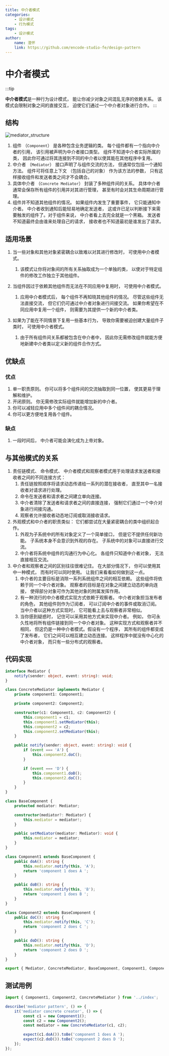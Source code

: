 ```yaml
---
title: 中介者模式
categories:
    - 设计模式
    - 行为模式
tags:
    - 设计模式
author:
    name: 澄怀
    link: https://github.com/encode-studio-fe/design-pattern
---
```


# 中介者模式

:::tip

**中介者模式**是一种行为设计模式， 能让你减少对象之间混乱无序的依赖关系。 该模式会限制对象之间的直接交互， 迫使它们通过一个中介者对象进行合作。
:::

## 结构

![mediator_structure](./mediator_structure.png)

1. 组件 （`Component`） 是各种包含业务逻辑的类。 每个组件都有一个指向中介者的引用， 该引用被声明为中介者接口类型。 组件不知道中介者实际所属的类， 因此你可通过将其连接到不同的中介者以使其能在其他程序中复用。
2. 中介者 （`Mediator`） 接口声明了与组件交流的方法， 但通常仅包括一个通知方法。 组件可将任意上下文 （包括自己的对象） 作为该方法的参数， 只有这样接收组件和发送者类之间才不会耦合。
3. 具体中介者 （`Concrete Mediator`） 封装了多种组件间的关系。 具体中介者通常会保存所有组件的引用并对其进行管理， 甚至有时会对其生命周期进行管理。
4. 组件并不知道其他组件的情况。 如果组件内发生了重要事件， 它只能通知中介者。 中介者收到通知后能轻易地确定发送者， 这或许已足以判断接下来需要触发的组件了。对于组件来说， 中介者看上去完全就是一个黑箱。 发送者不知道最终会由谁来处理自己的请求， 接收者也不知道最初是谁发出了请求。

## 适用场景

1. 当一些对象和其他对象紧密耦合以致难以对其进行修改时， 可使用中介者模式。

    1. 该模式让你将对象间的所有关系抽取成为一个单独的类， 以使对于特定组件的修改工作独立于其他组件。

2. 当组件因过于依赖其他组件而无法在不同应用中复用时， 可使用中介者模式。

    1. 应用中介者模式后， 每个组件不再知晓其他组件的情况。 尽管这些组件无法直接交流， 但它们仍可通过中介者对象进行间接交流。 如果你希望在不同应用中复用一个组件， 则需要为其提供一个新的中介者类。

3. 如果为了能在不同情景下复用一些基本行为， 导致你需要被迫创建大量组件子类时， 可使用中介者模式。

    1. 由于所有组件间关系都被包含在中介者中， 因此你无需修改组件就能方便地新建中介者类以定义新的组件合作方式。

## 优缺点

### 优点

1. 单一职责原则。 你可以将多个组件间的交流抽取到同一位置， 使其更易于理解和维护。
2. 开闭原则。 你无需修改实际组件就能增加新的中介者。
3. 你可以减轻应用中多个组件间的耦合情况。
4. 你可以更方便地复用各个组件。

### 缺点

1. 一段时间后， 中介者可能会演化成为上帝对象。

## 与其他模式的关系

1. 责任链模式、 命令模式、 中介者模式和观察者模式用于处理请求发送者和接收者之间的不同连接方式：
    1. 责任链按照顺序将请求动态传递给一系列的潜在接收者， 直至其中一名接收者对请求进行处理。
    2. 命令在发送者和请求者之间建立单向连接。
    3. 中介者清除了发送者和请求者之间的直接连接， 强制它们通过一个中介对象进行间接沟通。
    4. 观察者允许接收者动态地订阅或取消接收请求。
2. 外观模式和中介者的职责类似： 它们都尝试在大量紧密耦合的类中组织起合作。
    1. 外观为子系统中的所有对象定义了一个简单接口， 但是它不提供任何新功能。 子系统本身不会意识到外观的存在。 子系统中的对象可以直接进行交流。
    2. 中介者将系统中组件的沟通行为中心化。 各组件只知道中介者对象， 无法直接相互交流。
3. 中介者和观察者之间的区别往往很难记住。 在大部分情况下， 你可以使用其中一种模式， 而有时可以同时使用。 让我们来看看如何做到这一点。
    1. 中介者的主要目标是消除一系列系统组件之间的相互依赖。 这些组件将依赖于同一个中介者对象。 观察者的目标是在对象之间建立动态的单向连接， 使得部分对象可作为其他对象的附属发挥作用。
    2. 有一种流行的中介者模式实现方式依赖于观察者。 中介者对象担当发布者的角色， 其他组件则作为订阅者， 可以订阅中介者的事件或取消订阅。 当中介者以这种方式实现时， 它可能看上去与观察者非常相似。
    3. 当你感到疑惑时， 记住可以采用其他方式来实现中介者。 例如， 你可永久性地将所有组件链接到同一个中介者对象。 这种实现方式和观察者并不相同， 但这仍是一种中介者模式。假设有一个程序， 其所有的组件都变成了发布者， 它们之间可以相互建立动态连接。 这样程序中就没有中心化的中介者对象， 而只有一些分布式的观察者。

## 代码实现

```typescript
interface Mediator {
	notify(sender: object, event: string): void;
}

class ConcreteMediator implements Mediator {
	private component1: Component1;

	private component2: Component2;

	constructor(c1: Component1, c2: Component2) {
		this.component1 = c1;
		this.component1.setMediator(this);
		this.component2 = c2;
		this.component2.setMediator(this);
	}

	public notify(sender: object, event: string): void {
		if (event === 'A') {
			this.component2.doC();
		}

		if (event === 'D') {
			this.component1.doB();
			this.component2.doC();
		}
	}
}

class BaseComponent {
	protected mediator: Mediator;

	constructor(mediator?: Mediator) {
		this.mediator = mediator!;
	}

	public setMediator(mediator: Mediator): void {
		this.mediator = mediator;
	}
}

class Component1 extends BaseComponent {
	public doA(): string {
		this.mediator.notify(this, 'A');
		return 'component 1 does A ';
	}

	public doB(): string {
		this.mediator.notify(this, 'B');
		return 'component 1 does B ';
	}
}

class Component2 extends BaseComponent {
	public doC(): string {
		this.mediator.notify(this, 'C');
		return 'component 2 does C ';
	}

	public doD(): string {
		this.mediator.notify(this, 'D');
		return 'component 2 does D ';
	}
}

export { Mediator, ConcreteMediator, BaseComponent, Component1, Component2 };
```

## 测试用例

```typescript
import { Component1, Component2, ConcreteMediator } from '../index';

describe('mediator pattern', () => {
	it('mediator concrete creator', () => {
		const c1 = new Component1();
		const c2 = new Component2();
		const mediator = new ConcreteMediator(c1, c2);

		expect(c1.doA()).toBe('component 1 does A ');
		expect(c2.doD()).toBe('component 2 does D ');
	});
});
```
